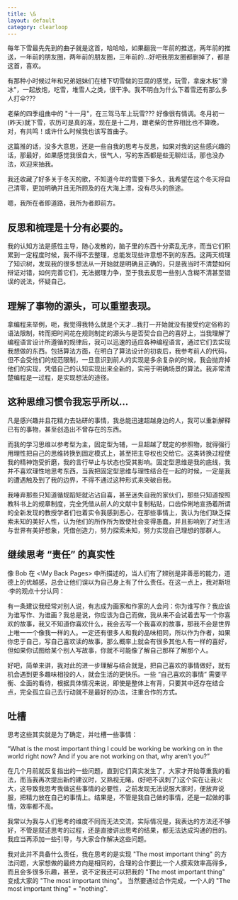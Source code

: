 ```yaml
---
title: \&
layout: default
category: clearloop
---
```


每年下雪最先先到的曲子就是这首，哈哈哈，如果翻我一年前的推送，两年前的推送，一年前的朋友圈，两年前的朋友圈，三年前的...好吧我朋友圈都删掉了，都是这首，喜欢。

有那种小时候过年和兄弟姐妹们在楼下切雪做的豆腐的感觉，玩雪，拿废木板"滑冰"，一起放炮，吃雪，堆雪人之类，很干净。我不明白为什么下着雪还有那么多人打伞???

老柴的四季组曲中的 "十一月"，在三驾马车上玩雪??? 好像很有情调。冬月初一(昨天)就下雪，农历可是真的准，现在是十二月，跟老柴的世界相比也不算晚，对，有共鸣！或许什么时候我也该写首曲子。

这篇推的话，没多大意思，还是一些自我的思考与反思，如果对我的这些感兴趣的话，那最好，如果感觉我很自大，很气人，写的东西都是些无聊烂话，那也没办法，欢迎来抽我。

我还收藏了好多关于冬天的歌，不知道今年的雪要下多久，我希望在这个冬天将自己清零，更加明确并且无所顾及的在大海上漂，没有尽头的旅途。

嗯，我所在者即道路，我所为者即前方。


## 反思和梳理是十分有必要的。

我的认知方法是感性主导，随心发散的，脑子里的东西十分紊乱无序，而当它们积累到一定程度时候，我不得不去整理，总能发现些许意想不到的东西。这两天梳理了知识树，发现我的很多想法从一开始就是明确且正确的，只是我当时不清楚如何辩证对错，如何完善它们，无法据理力争，至于我去反思一些别人含糊不清甚至错误的说法，怀疑自己。


## 理解了事物的源头，可以重塑表现。

拿编程来举例，呃，我觉得我特么就是个天才…我打一开始就没有接受约定俗称的语法限制，转而把时间花在规则制定的源头与是否契合自己的喜好上，当我理解了编程语言设计所遵循的规律后，我可以迅速的适应各种编程语言，通过它们去实现我想做的东西。包括算法方面，在明白了算法设计的初衷后，我参考前人的代码，但不会受他们的规范限制，一旦意识到前人的实现是多余复杂的时候，我会抛弃掉他们的实现，凭借自己的认知实现出来全新的，实用于明确场景的算法。我非常清楚编程是一过程，是实现想法的途径。


## 这种思维习惯令我忘乎所以...

凡是感兴趣并且花精力去钻研的事情，我总能迅速超越身边的人，我可以重新解释已有的事物，甚至创造出不曾存在的东西。

而我的学习思维以参考型为主，固定型为辅，一旦超越了既定的参照物，就得强行用理性把自己的思维转换到固定模式上，甚至把主导权也交给它。这类转换过程使我的精神饱受折磨，我的言行举止与状态也受其影响。固定型思维是我的底线，我并不喜欢理性地思考东西，当我把固定型思维与理性结合在一起的时候，一定是我的遭遇触及到了我的边界，不得不通过这种形式来突破自我。

我唾弃那些只知道循规蹈矩就沾沾自喜，甚至迷失自我的家伙们，那些只知道按照教科书上的规章制度，完全凭借从前人的文献中复制粘贴，口齿伶俐地宣扬着所谓的全新发现的教授学者们也着实令我感到恶心，在那些事情上，我认为他们缺乏探索未知的美好人性，认为他们的所作所为致使社会变得愚蠢，并且影响到了对生活与世界有美好想象，凭借创造力，努力探索未知，努力实现自己理想的那群人。


## 继续思考 “责任” 的真实性

像 Bob 在 <\My Back Pages> 中所描述的，当人们有了辨别是非善恶的能力，道德上的优越感，总会让他们误以为自己身上有了什么责任。在这一点上，我对斯坦·李的观点十分认同：

有一条建议我经常对别人说，有志成为画家和作家的人会问：你为谁写作？我应该为谁写作、为谁画？我总是说，你应该为自己而做，我从来不会试着去写一个你喜欢的故事，我又不知道你喜欢什么，我会去写一个我喜欢的故事，那我不会是世界上唯一一个像我一样的人。一定还有很多人和我的品味相同，所以作为作者，如果你忠于自己，写自己喜欢读的故事，那么概率上就会有很多其他人有一样的喜好，但如果你试图给某个别人写故事，你就不可能像了解自己那样了解那个人。

好吧，简单来讲，我对此的进一步理解与结合就是，把自己喜欢的事情做好，就有机会遇到更多趣味相投的人，就会生活的更快乐。一些 “自己喜欢的事情” 需要平衡、全面的看待，根据具体情况来说，即使是整体上有背，只要其中还存在结合点，完全孤立自己去行动就不是最好的办法，注重合作的方式。


## 吐槽

思考这些其实就是为了确定，并吐槽一些事情：

“What is the most important thing I could be working be working on in the world right now? And if you are not working on that, why aren’t you?”

在几个月前就反复指出的一些问题，直到它们真实发生了，大家才开始尊重我的看法，而当我再次提出新的建议时，又熟视无睹。(好吧不讽刺了)这个实在让我火大，这导致我思考我做这些事情的必要性，之前发现无法说服大家时，便放弃说服，把精力放在自己的事情上。结果是，不管是我自己做的事情，还是一起做的事情，效率都不高。

我常以为我与人们思考的维度不同而无法交流，实际情况是，我表达的方法还不够好，不管是叙述思考的过程，还是直接讲出思考的结果，都无法达成沟通的目的。我应当再添加一些引导，与大家合作解决这些问题。

我对此并不具备什么责任，我在思考的是实现 "The most important thing" 的方法问题，大家想做的最终方向是相同的，合理的合作要比一个人摸索效率高得多，而且会多很多乐趣，甚至，说不定我还可以把我的 "The most important thing" 变成大家的 "The most important thing"。 当然要通过合作完成，一个人的 "The most important thing" = "nothing".
